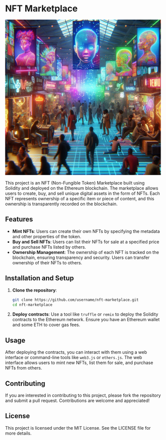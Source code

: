 # NFT Marketplace

![marketplace image](./pic/marketplace.jpg)

This project is an NFT (Non-Fungible Token) Marketplace built using Solidity and deployed on the Ethereum blockchain. The marketplace allows users to create, buy, and sell unique digital assets in the form of NFTs. Each NFT represents ownership of a specific item or piece of content, and this ownership is transparently recorded on the blockchain.

## Features

- **Mint NFTs**: Users can create their own NFTs by specifying the metadata and other properties of the token.
- **Buy and Sell NFTs**: Users can list their NFTs for sale at a specified price and purchase NFTs listed by others.
- **Ownership Management**: The ownership of each NFT is tracked on the blockchain, ensuring transparency and security. Users can transfer ownership of their NFTs to others.

## Installation and Setup

1. **Clone the repository**:

   ```bash
   git clone https://github.com/username/nft-marketplace.git
   cd nft-marketplace
   ```

2. **Deploy contracts**:
   Use a tool like `truffle` or `remix` to deploy the Solidity contracts to the Ethereum network. Ensure you have an Ethereum wallet and some ETH to cover gas fees.

## Usage

After deploying the contracts, you can interact with them using a web interface or command-line tools like `web3.js` or `ethers.js`. The web interface allows users to mint new NFTs, list them for sale, and purchase NFTs from others.

## Contributing

If you are interested in contributing to this project, please fork the repository and submit a pull request. Contributions are welcome and appreciated!

## License

This project is licensed under the MIT License. See the LICENSE file for more details.
